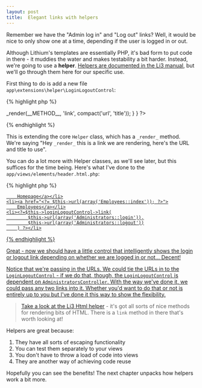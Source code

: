 ```yaml
---
layout: post
title:  Elegant links with helpers
---
```


Remember we have the "Admin log in" and "Log out" links? Well, it would be nice to only show one at a time, depending if the user is logged in or out.

Although Lithium's templates are essentially PHP, it's bad form to put code in there - it muddies the water and makes testability a bit harder. Instead, we're going to use a **helper**. [Helpers are documented in the Li3 manual](http://li3.me/docs/manual/handling-http-requests/helpers.wiki), but we'll go through them here for our specific use.

First thing to do is add a new file `app\extensions\helper\LoginLogoutControl`:

{% highlight php %}
<?php
namespace app\extensions\helper;

use lithium\security\Auth;

class LoginLogoutControl extends \lithium\template\Helper {
    public function link($loginUrl, $logoutUrl) {
        if (Auth::check('admin')){
            $url = $logoutUrl;
            $title = 'Log out';
        } else {
            $url = $loginUrl;
            $title = 'Admin log in';
		}
        return $this->_render(__METHOD__, 'link', compact('url', 'title'));
    }
}
?>
{% endhighlight %}

This is extending the core `Helper` class, which has a `_render_` method. We're saying "Hey `_render_` this is a link we are rendering, here's the URL and title to use".

You can do a lot more with Helper classes, as we'll see later, but this suffices for the time being. Here's what I've done to the `app/views/elements/header.html.php`:

{% highlight php %}
<!-- ... -->
<?php
    <li><a href="<?= $this->url(array('Home::index')); ?>">
        Homepage</a></li>
    <li><a href="<?= $this->url(array('Employees::index')); ?>">
        Employees</a></li>
    <li><?=$this->loginLogoutControl->link(
            $this->url(array('Administrators::login')),
            $this->url(array('Administrators::logout'))
        ) ?></li>
</ul>
<!-- ... -->
{% endhighlight %}

Great - now we should have a little control that intelligently shows the login or logout link depending on whether we are logged in or not... Decent!

Notice that we're passing in the URLs. We could tie the URLs in to the `LoginLogoutControl` - if we do that, though, the `LoginLogoutControl` is dependent on `AdministratorsController`. With the way we've done it, we could pass any two links into it. Whether you'd want to do that or not is entirely up to you but I've done it this way to show the flexibility.

> Take a look at [the Li3 Html helper](https://github.com/UnionOfRAD/lithium/blob/master/template/helper/Html.php) - it's got all sorts of nice methods for rendering bits of HTML. There is a `link` method in there that's worth looking at!

Helpers are great because:

1. They have all sorts of escaping functionality
1. You can test them separately to your views
1. You don't have to throw a load of code into views
1. They are another way of achieving code reuse

Hopefully you can see the benefits! The next chapter unpacks how helpers work a bit more.